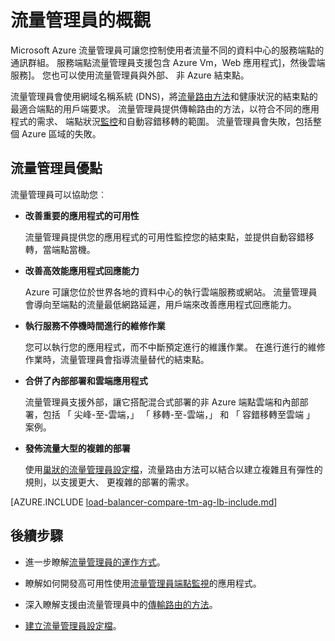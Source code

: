 <properties
    pageTitle="什麼是流量管理員 |Microsoft Azure"
    description="本文可協助您瞭解流量管理員是什麼，以及是否為您的應用程式的右流量路由選擇"
    services="traffic-manager"
    documentationCenter=""
    authors="sdwheeler"
    manager="carmonm"
    editor=""
/>
<tags
    ms.service="traffic-manager"
    ms.devlang="na"
    ms.topic="article"
    ms.tgt_pltfrm="na"
    ms.workload="infrastructure-services"
    ms.date="10/11/2016"
    ms.author="sewhee"
/>

# <a name="overview-of-traffic-manager"></a>流量管理員的概觀

Microsoft Azure 流量管理員可讓您控制使用者流量不同的資料中心的服務端點的通訊群組。 服務端點流量管理員支援包含 Azure Vm，Web 應用程式]，然後雲端服務]。 您也可以使用流量管理員與外部、 非 Azure 結束點。

流量管理員會使用網域名稱系統 (DNS)，將[流量路由方法](traffic-manager-routing-methods.md)和健康狀況的結束點的最適合端點的用戶端要求。 流量管理員提供傳輸路由的方法，以符合不同的應用程式的需求、 端點狀況[監控](traffic-manager-monitoring.md)和自動容錯移轉的範圍。 流量管理員會失敗，包括整個 Azure 區域的失敗。

## <a name="traffic-manager-benefits"></a>流量管理員優點

流量管理員可以協助您︰

- **改善重要的應用程式的可用性**

    流量管理員提供您的應用程式的可用性監控您的結束點，並提供自動容錯移轉，當端點當機。

- **改善高效能應用程式回應能力**

    Azure 可讓您位於世界各地的資料中心的執行雲端服務或網站。 流量管理員會導向至端點的流量最低網路延遲，用戶端來改善應用程式回應能力。

- **執行服務不停機時間進行的維修作業**

    您可以執行您的應用程式，而不中斷預定進行的維護作業。 在進行進行的維修作業時，流量管理員會指導流量替代的結束點。

- **合併了內部部署和雲端應用程式**

    流量管理員支援外部，讓它搭配混合式部署的非 Azure 端點雲端和內部部署，包括 「 尖峰-至-雲端，」 「 移轉-至-雲端，」 和 「 容錯移轉至雲端 」 案例。

- **發佈流量大型的複雜的部署**

    使用[巢狀的流量管理員設定檔](traffic-manager-nested-profiles.md)，流量路由方法可以結合以建立複雜且有彈性的規則，以支援更大、 更複雜的部署的需求。

[AZURE.INCLUDE [load-balancer-compare-tm-ag-lb-include.md](../../includes/load-balancer-compare-tm-ag-lb-include.md)]

## <a name="next-steps"></a>後續步驟

- 進一步瞭解[流量管理員的運作方式](traffic-manager-how-traffic-manager-works.md)。

- 瞭解如何開發高可用性使用[流量管理員端點監視](traffic-manager-monitoring.md)的應用程式。

- 深入瞭解支援由流量管理員中的[傳輸路由的方法](traffic-manager-routing-methods.md)。

- [建立流量管理員設定檔](traffic-manager-manage-profiles.md)。

